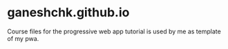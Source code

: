 # ganeshchk.github.io
Course files for the progressive web app tutorial is used by me as template of my pwa.
